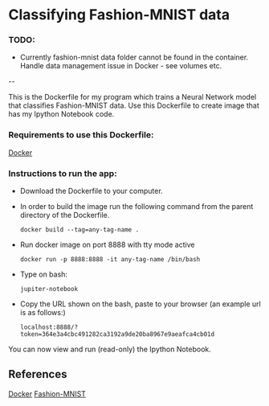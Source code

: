 # Classifying Fashion-MNIST data

### TODO:

- Currently fashion-mnist data folder cannot be found in the container. Handle data management issue in Docker - see volumes etc.

--

This is the Dockerfile for my program which trains a Neural Network model that classifies Fashion-MNIST data. 
Use this Dockerfile to create image that has my Ipython Notebook code.

### Requirements to use this Dockerfile:

[Docker](https://www.docker.com/)

### Instructions to run the app:

- Download the Dockerfile to your computer.
- In order to build the image run the following command from the parent directory of the Dockerfile.

      docker build --tag=any-tag-name .

- Run docker image on port 8888 with tty mode active

      docker run -p 8888:8888 -it any-tag-name /bin/bash
      
- Type on bash:

      jupiter-notebook

- Copy the URL shown on the bash, paste to your browser (an example url is as follows:)

      localhost:8888/?token=364e3a4cbc491282ca3192a9de20ba8967e9aeafca4cb01d

You can now view and run (read-only) the Ipython Notebook.

## References
[Docker](https://www.docker.com/)
[Fashion-MNIST](https://www.kaggle.com/zalando-research/fashionmnist)


